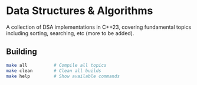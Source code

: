 # Data Structures & Algorithms

A collection of DSA implementations in C++23, covering fundamental topics including sorting, searching, etc (more to be added).

## Building

```bash
make all          # Compile all topics
make clean        # Clean all builds
make help         # Show available commands
```